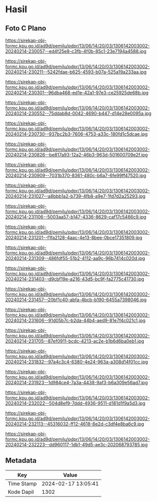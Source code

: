 # Hasil

## Foto C Plano

https://sirekap-obj-formc.kpu.go.id/ad9d/pemilu/pdpr/13/06/14/20/03/1306142003002-20240214-230057--ed4f25e8-c3fb-4f0b-85c1-23e7194a4588.jpg

https://sirekap-obj-formc.kpu.go.id/ad9d/pemilu/pdpr/13/06/14/20/03/1306142003002-20240214-230211--5242fdae-b625-4593-b07a-525a19a233aa.jpg

https://sirekap-obj-formc.kpu.go.id/ad9d/pemilu/pdpr/13/06/14/20/03/1306142003002-20240214-230301--96dba468-ed1e-42a1-97e3-ce25925de68b.jpg

https://sirekap-obj-formc.kpu.go.id/ad9d/pemilu/pdpr/13/06/14/20/03/1306142003002-20240214-230552--75ddab8d-0042-4690-b447-d14e28e0095a.jpg

https://sirekap-obj-formc.kpu.go.id/ad9d/pemilu/pdpr/13/06/14/20/03/1306142003002-20240214-230730--937bc2b3-7606-4753-a33c-180fd1c5dcae.jpg

https://sirekap-obj-formc.kpu.go.id/ad9d/pemilu/pdpr/13/06/14/20/03/1306142003002-20240214-230826--be817a93-12a2-46b3-963d-501600709e2f.jpg

https://sirekap-obj-formc.kpu.go.id/ad9d/pemilu/pdpr/13/06/14/20/03/1306142003002-20240214-230909--7031b370-8361-480c-b6a7-6fe99ff47520.jpg

https://sirekap-obj-formc.kpu.go.id/ad9d/pemilu/pdpr/13/06/14/20/03/1306142003002-20240214-231027--a8bbb1a2-b739-4fb8-a9e7-1fd7d2a25293.jpg

https://sirekap-obj-formc.kpu.go.id/ad9d/pemilu/pdpr/13/06/14/20/03/1306142003002-20240214-231106--5003aa57-b147-4336-8629-caf17c5466c9.jpg

https://sirekap-obj-formc.kpu.go.id/ad9d/pemilu/pdpr/13/06/14/20/03/1306142003002-20240214-231201--f1fa2128-4aac-4e13-8bee-0bce17351809.jpg

https://sirekap-obj-formc.kpu.go.id/ad9d/pemilu/pdpr/13/06/14/20/03/1306142003002-20240214-231309--486fdf55-51b2-4112-aa9c-96b7414c020d.jpg

https://sirekap-obj-formc.kpu.go.id/ad9d/pemilu/pdpr/13/06/14/20/03/1306142003002-20240214-231403--d9cbf19e-a216-43d5-bc9f-fa2775c41730.jpg

https://sirekap-obj-formc.kpu.go.id/ad9d/pemilu/pdpr/13/06/14/20/03/1306142003002-20240214-231457--20bf1c40-abfa-4bcb-b190-6455a7398046.jpg

https://sirekap-obj-formc.kpu.go.id/ad9d/pemilu/pdpr/13/06/14/20/03/1306142003002-20240214-231606--91d05b7c-b2da-44b4-aed9-81e7f4c021c1.jpg

https://sirekap-obj-formc.kpu.go.id/ad9d/pemilu/pdpr/13/06/14/20/03/1306142003002-20240214-231705--87ef0911-bcdc-4213-ac2e-b1b6d6ba0eb1.jpg

https://sirekap-obj-formc.kpu.go.id/ad9d/pemilu/pdpr/13/06/14/20/03/1306142003002-20240214-231832--97a4c3c4-6380-4e24-963a-a308d14f01cc.jpg

https://sirekap-obj-formc.kpu.go.id/ad9d/pemilu/pdpr/13/06/14/20/03/1306142003002-20240214-231923--1d984ce4-7a3a-4438-9af3-b6a309e56ad7.jpg

https://sirekap-obj-formc.kpu.go.id/ad9d/pemilu/pdpr/13/06/14/20/03/1306142003002-20240214-232022--504d8ef9-7ddd-4936-9511-d181d1f9a5d3.jpg

https://sirekap-obj-formc.kpu.go.id/ad9d/pemilu/pdpr/13/06/14/20/03/1306142003002-20240214-232113--45316032-ff12-4618-8e2d-c3df4e8ba6c9.jpg

https://sirekap-obj-formc.kpu.go.id/ad9d/pemilu/pdpr/13/06/14/20/03/1306142003002-20240214-232223--dd960117-1db1-49d5-ae3c-202068793785.jpg


## Metadata

| Key        | Value               |
| ---------- | ------------------- |
| Time Stamp | 2024-02-17 13:05:41 |
| Kode Dapil | 1302                |



